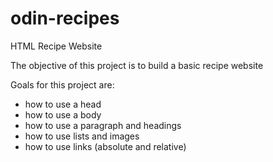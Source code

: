 # odin-recipes
HTML  Recipe Website

The objective of this project is to build a basic recipe website

Goals for this project are:
- how to use a head
- how to use a body
- how to use a paragraph and headings
- how to use lists and images
- how to use links (absolute and relative)
